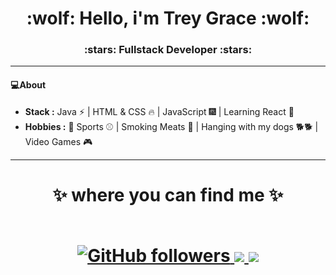 <h1 align="center"> :wolf: Hello, i'm Trey Grace :wolf: </h1>
<h3 align="center">:stars: Fullstack Developer :stars:</h3>

------------------------------------------------------------------------------------------------------------------------------------------------------

#### :computer:About
-  **Stack :** Java :zap: | HTML & CSS :fire:	| JavaScript :fireworks: | Learning React 📖
-  **Hobbies :** :football: Sports :baseball: | Smoking Meats :meat_on_bone: | Hanging with my dogs 🐕🐕 | Video Games :video_game:

-------------------------------------------------------------------------------------------------------------------------------------------------

<h1 align="center">
✨ where you can find me ✨
  
  
  <p align="center"><br/>
   <a href="https://www.github.com/joetreygrace">
  <img alt="GitHub followers" src="https://img.shields.io/github/followers/joetreygrace?style=social">
   </a>
  
   <a href="https://www.linkedin.com/in/trey-grace/">
    <img src="https://img.shields.io/badge/linkedin-trey%20grace-orange">
  </a>
  
  <a href="mailto:joeggrace@gmail.com">
    <img src="https://img.shields.io/badge/gmail-joeggrace%40gmail.com-red">
  </a>
  
</p>
</h1>

<!--
**joetreygrace/joetreygrace** is a ✨ _special_ ✨ repository because its `README.md` (this file) appears on your GitHub profile.

Here are some ideas to get you started:

-  **Fun fact :** When most developer loves coffee:sweat_smile: But, I prefer tea :heart: 
-  **Working :** Mobile-App & Web Development :iphone: | Cloud :cloud: 
- 🔭 I’m currently working on ...
- 🌱 I’m currently learning ...
- 👯 I’m looking to collaborate on ...
- 🤔 I’m looking for help with ...
- 💬 Ask me about ...
- 📫 How to reach me: ...
- 😄 Pronouns: ...
- ⚡ Fun fact: ...
-->
